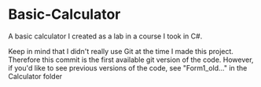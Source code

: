 # Basic-Calculator
A basic calculator I created as a lab in a course I took in C#.

Keep in mind that I didn't really use Git at the time I made this project. 
Therefore this commit is the first available git version of the code.
However, if you'd like to see previous versions of the code, see "Form1_old..."
in the Calculator folder